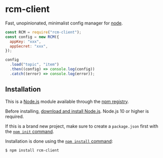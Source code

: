 # rcm-client

Fast, unopinionated, minimalist config manager for [node](http://nodejs.org).

```js
const RCM = require("rcm-client");
const config = new RCM({
  appKey: "xxx",
  appSecret: "xxx",
});

config
  .load("topic", "item")
  .then((config) => console.log(config))
  .catch((error) => console.log(error));
```

## Installation

This is a [Node.js](https://nodejs.org/en/) module available through the
[npm registry](https://www.npmjs.com/).

Before installing, [download and install Node.js](https://nodejs.org/en/download/).
Node.js 10 or higher is required.

If this is a brand new project, make sure to create a `package.json` first with
the [`npm init` command](https://docs.npmjs.com/creating-a-package-json-file).

Installation is done using the
[`npm install` command](https://docs.npmjs.com/getting-started/installing-npm-packages-locally):

```bash
$ npm install rcm-client
```
